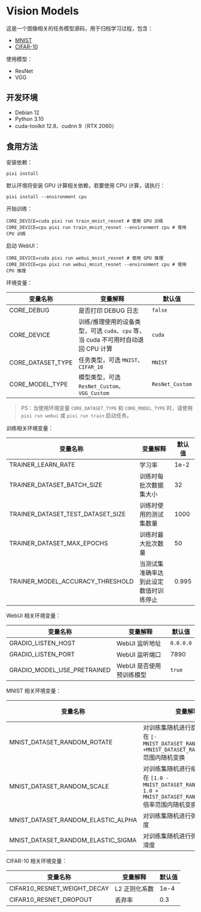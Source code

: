 # Vision Models

这是一个图像相关的任务模型源码，用于归档学习过程，包含：

+ [MNIST](https://huggingface.co/datasets/ylecun/mnist)
+ [CIFAR-10](https://huggingface.co/datasets/uoft-cs/cifar10)

使用模型：

+ ResNet
+ VGG

## 开发环境

+ Debian 12
+ Python 3.10
+ cuda-toolkit 12.8、cudnn 9（RTX 2060）

## 食用方法

安装依赖：

```shell
pixi install
```

默认环境将安装 GPU 计算相关依赖，若要使用 CPU 计算，请执行：

```shell
pixi install --environment cpu
```

开始训练：

```shell
CORE_DEVICE=cuda pixi run train_mnist_resnet # 使用 GPU 训练
CORE_DEVICE=cpu pixi run train_mnist_resnet --environment cpu # 使用 CPU 训练
```

启动 WebUI：

```shell
CORE_DEVICE=cuda pixi run webui_mnist_resnet # 使用 GPU 推理
CORE_DEVICE=cpu pixi run webui_mnist_resnet --environment cpu # 使用 CPU 推理
```

环境变量：

| 变量名称              | 变量解释                                                  | 默认值             |
|-------------------|-------------------------------------------------------|-----------------|
| CORE_DEBUG        | 是否打印 DEBUG 日志                                         | `false`         |
| CORE_DEVICE       | 训练/推理使用的设备类型，可选 `cuda`、`cpu` 等，当 cuda 不可用时自动退回 CPU 计算 | `cuda`          |
| CORE_DATASET_TYPE | 任务类型，可选 `MNIST`、`CIFAR_10`                            | `MNIST`         |
| CORE_MODEL_TYPE   | 模型类型，可选 `ResNet_Custom`、`VGG_Custom`                  | `ResNet_Custom` |

> PS：当使用环境变量 `CORE_DATASET_TYPE` 和 `CORE_MODEL_TYPE` 时，请使用 `pixi run webui` 或 `pixi run train` 启动任务。

训练相关环境变量：

| 变量名称                              | 变量解释                | 默认值   |
|-----------------------------------|---------------------|-------|
| TRAINER_LEARN_RATE                | 学习率                 | 1e-2  |
| TRAINER_DATASET_BATCH_SIZE        | 训练时每批次数据集大小         | 32    |
| TRAINER_DATASET_TEST_DATASET_SIZE | 训练时使用的测试集数量         | 1000  |
| TRAINER_DATASET_MAX_EPOCHS        | 训练时最大批次数量           | 50    |
| TRAINER_MODEL_ACCURACY_THRESHOLD  | 当测试集准确率达到此设定数值时训练停止 | 0.995 |

WebUI 相关环境变量：

| 变量名称                        | 变量解释            | 默认值       |
|-----------------------------|-----------------|-----------|
| GRADIO_LISTEN_HOST          | WebUI 监听地址      | `0.0.0.0` |
| GRADIO_LISTEN_PORT          | WebUI 监听端口      | 7890      |
| GRADIO_MODEL_USE_PRETRAINED | WebUI 是否使用预训练模型 | `true`    |

MNIST 相关环境变量：

| 变量名称                               | 变量解释                                                                                             | 默认值  |
|------------------------------------|--------------------------------------------------------------------------------------------------|------|
| MNIST_DATASET_RANDOM_ROTATE        | 对训练集随机进行旋转变换，将在 `[-MNIST_DATASET_RANDOM_ROTATE, +MNIST_DATASET_RANDOM_ROTATE]` 范围内随机变换           | 10.0 |
| MNIST_DATASET_RANDOM_SCALE         | 对训练集随机进行缩放变换，将在 `[1.0 - MNIST_DATASET_RANDOM_SCALE, 1.0 + MNIST_DATASET_RANDOM_SCALE]` 倍率范围内随机变换 | 0.2  |
| MNIST_DATASET_RANDOM_ELASTIC_ALPHA | 对训练集随机进行弹性变换的强度                                                                                  | 34.0 |
| MNIST_DATASET_RANDOM_ELASTIC_SIGMA | 对训练集随机进行弹性变换的平滑度                                                                                 | 4.0  |

CIFAR-10 相关环境变量：

| 变量名称                        | 变量解释     | 默认值  |
|-----------------------------|----------|------|
| CIFAR10_RESNET_WEIGHT_DECAY | L2 正则化系数 | 1e-4 |
| CIFAR10_RESNET_DROPOUT      | 丢弃率      | 0.3  |

